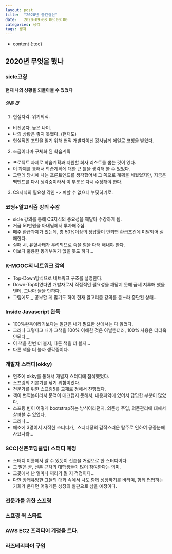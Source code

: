 ```yaml
---
layout: post
title:  "2020년 중간결산"
date:   2020-09-08 00:00:00
categories: 생각
tags: 생각
---
```

* content
{:toc}

## 2020년 무엇을 했나
### sicle코칭
#### 현재 나의 상황을 되돌아볼 수 있었다
##### 얻은 것 
1. 현실자각. 위기의식. 
- 비전공자. 늦은 나이. 
- 나의 상황은 좋지 못했다. (현재도)
- 현실적인 조언을 얻기 위해 현직 개발자이신 강사님께 메일로 코칭을 받았다. 
2. 조금이나마 구체화 된 학습계획
- 프로젝트 과제로 학습계획과 지원할 회사 리스트를 뽑는 것이 있다. 
- 이 과제를 통해서 학습계획에 대한 큰 틀을 생각해 볼 수 있었다. 
- 그런데 당시에 나는 프론트엔드를 생각했어서 그 쪽으로 계획을 세웠었지만, 지금은 백엔드를 다시 생각중이라서 이 부분은 다시 수정해야 한다. 
3. CS지식의 필요성 각인 -> 피할 수 없으니 부딪히기로. 

### 코딩+알고리즘 강의 수강
- sicle 강의를 통해 CS지식의 중요성을 깨달아 수강하게 됨.
- 거금 50만원을 아내님께서 투자해주심. 
- 매주 환급과제가 있는데, 총 50%이상의 정답률이 안되면 환급조건에 미달되어 실패한다. 
- 실패 시, 유혈사태가 우려되므로 죽을 힘을 다해 해내야 한다. 
- 이보다 훌륭한 동기부여가 없을 듯도 하다...    

### K-MOOC의 네트워크 강의
- Top-Down방식으로 네트워크 구조를 설명한다. 
- Down-Top이였다면 개발자로서 직접적인 필요성을 깨닫지 못해 금세 지루해 했을 텐데, 그나마 들을 만하다. 
- 그럼에도,,, 공부할 게 많기도 하여 현재 알고리즘 강의를 듣느라 중단된 상태...    

### Inside Javascript 완독
- 100%완독이라기보다는 일단은 내가 필요한 선에서는 다 읽었다. 
- 그러나 그렇다고 내가 그책을 100% 이해한 것은 아닐뿐더러, 100% 사용은 더더욱 안된다....
- 이 책을 한번 더 볼지, 다른 책을 더 볼지...
- 다른 책을 더 볼까 생각중이다.    

### 개발자 스터디(okky)
- 연초에 okky를 통해서 개발자 스터디에 참석했었다. 
- 스프링의 기본기를 닦기 위함이었다. 
- 전문가를 위한 스프링5를 교재로 정해서 진행했다. 
- 책이 번역본이라서 문맥이 매끄럽지 못해서, 내용파악에 있어서 답답한 부분이 많았다. 
- 스프링 빈이 어떻게 bootstrap하는 방식이라던지, 의존성 주입, 의존관리에 대해서 살펴볼 수 있었다. 
- 그러나...
- 애초에 3명이서 시작한 스터디가,, 스터디장의 갑작스러운 탈주로 인하여 공중분해 사요나라...    

### SCC(신촌코딩클럽) 스터디 예정
- 스터디 이름에서 알 수 있듯이 신촌을 거점으로 한 스터디이다.
- 그 말은 곧, 신촌 근처의 대학생들이 많이 참여한다는 의미.
- 그곳에서 난 얼마나 쩌리가 될 지 걱정이다...
- 다만 장래유망한 그들의 대화 속에서 나도 함께 성장하기를 바라며, 함께 협업하는 기회가 온다면 어떻게든 성장의 발판으로 삼을 예정이다.     

### 전문가를 위한 스프링 
### 스프링 퀵 스타트
### AWS EC2 프리티어 계정을 트다.
### 라즈베리파이 구입